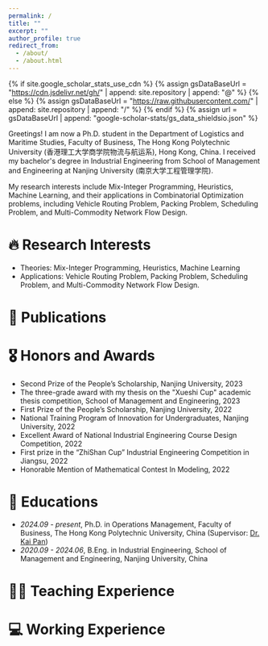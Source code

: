 ```yaml
---
permalink: /
title: ""
excerpt: ""
author_profile: true
redirect_from: 
  - /about/
  - /about.html
---
```


{% if site.google_scholar_stats_use_cdn %}
{% assign gsDataBaseUrl = "https://cdn.jsdelivr.net/gh/" | append: site.repository | append: "@" %}
{% else %}
{% assign gsDataBaseUrl = "https://raw.githubusercontent.com/" | append: site.repository | append: "/" %}
{% endif %}
{% assign url = gsDataBaseUrl | append: "google-scholar-stats/gs_data_shieldsio.json" %}

<span class='anchor' id='about-me'></span>

Greetings! I am now a Ph.D. student in the Department of Logistics and Maritime Studies, Faculty of Business, The Hong Kong Polytechnic University (香港理工大学商学院物流与航运系), Hong Kong, China. I received my bachelor's degree in Industrial Engineering from School of Management and Engineering at Nanjing University (南京大学工程管理学院).

My research interests include Mix-Integer Programming, Heuristics, Machine Learning, and their applications in Combinatorial Optimization problems, including Vehicle Routing Problem, Packing Problem, Scheduling Problem, and Multi-Commodity Network Flow Design.

# 🔥 Research Interests
- Theories: Mix-Integer Programming, Heuristics, Machine Learning
- Applications: Vehicle Routing Problem, Packing Problem, Scheduling Problem, and Multi-Commodity Network Flow Design.

# 📝 Publications 

# 🎖 Honors and Awards
-	Second Prize of the People’s Scholarship, Nanjing University, 2023
-	The three-grade award with my thesis on the "Xueshi Cup" academic thesis competition, School of Management and Engineering, 2023
-	First Prize of the People’s Scholarship, Nanjing University, 2022
-	National Training Program of Innovation for Undergraduates, Nanjing University, 2022
-	Excellent Award of National Industrial Engineering Course Design Competition, 2022
-	First prize in the “ZhiShan Cup” Industrial Engineering Competition in Jiangsu, 2022
-	Honorable Mention of Mathematical Contest In Modeling, 2022

# 📖 Educations
- *2024.09 - present*, Ph.D. in Operations Management, Faculty of Business, The Hong Kong Polytechnic University, China \(Supervisor: <a href='https://sites.google.com/view/kaipanuf'>Dr. Kai Pan</a>)
- *2020.09 - 2024.06*, B.Eng. in Industrial Engineering, School of Management and Engineering, Nanjing University, China 

# 🧑‍🏫 Teaching Experience

# 💻 Working Experience

